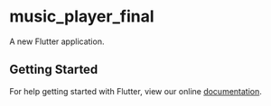 # music_player_final

A new Flutter application.

## Getting Started

For help getting started with Flutter, view our online
[documentation](https://flutter.io/).
